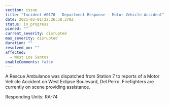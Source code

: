 ```yaml
---
section: issue
title: "Incident #0176 - Department Response - Motor Vehicle Accident"
date: 2021-03-01T22:26:38.379Z
status: in_progress
pinned: ""
current_severity: disrupted
max_severity: disrupted
duration: ""
resolved_on: ""
affected:
  - West Los Santos
enableComments: false
---
```

A Rescue Ambulance was dispatched from Station 7 to reports of a Motor Vehicle Accident on West Eclipse Boulevard, Del Perro. Firefighters are currently on scene providing assistance.

Responding Units: RA-74